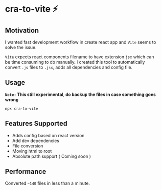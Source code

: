 # cra-to-vite ⚡️ 

## Motivation
I wanted fast development workflow in create react app and `Vite` seems to solve the issue.

`Vite` expects react components filename to have extension `jsx` which can be time consuming to do manually. I created this tool to automatically convert `.js` files to `.jsx`, adds all dependencies and config file.

## Usage
**`Note:` This still experimental, do backup the files in case something goes wrong**

```
npx cra-to-vite
```

## Features Supported
- Adds config based on react version
- Add dev dependencies
- File conversion
- Moving html to root
- Absolute path support ( Coming soon )

## Performance
Converted `~140` files in less than a minute.
